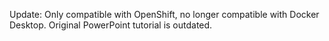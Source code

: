 Update: Only compatible with OpenShift, no longer compatible with Docker Desktop. Original PowerPoint tutorial is outdated.
